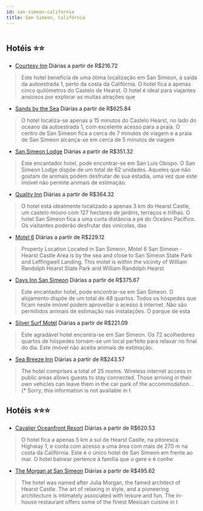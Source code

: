 ```yaml
---
id: san-simeon-california
title: San Simeon, Califórnia
---
```


<center><img src="http://photos.hotelbeds.com/giata/10/100718/100718a_hb_a_001.jpg" alt="" /></center>


## Hotéis ⭐️⭐️

-    [Courtesy Inn](https://www.hurb.com/aud/https://www.hurb.com/hoteis/san-simeon/courtesy-inn-JNP-JP118115?cmp=18055) Diárias a partir de R$216.72
   > Este hotel beneficia de uma ótima localização em San Simeon, à saída da autoestrada 1, perto da costa da Califórnia. O hotel fica a apenas cinco quilómetros do Castelo de Hearst. O hotel é ideal para viajantes ansiosos por explorar as muitas atrações que 
-    [Sands by the Sea](https://www.hurb.com/aud/https://www.hurb.com/hoteis/san-simeon/sands-by-the-sea-JNP-JP983422?cmp=18055) Diárias a partir de R$625.84
   > O hotel localiza-se apenas a 15 minutos do Castelo Hearst, no lado do oceano da autoestrada 1, com excelente acesso para a praia. O centro de San Simeon fica a cerca de 7 minutos de viagem e a praia de San Simeon alcança-se em cerca de 5 minutos de viagem
-    [San Simeon Lodge](https://www.hurb.com/aud/https://www.hurb.com/hoteis/san-simeon/san-simeon-lodge-JNP-JP180050?cmp=18055) Diárias a partir de R$351.32
   > Este encantador hotel, pode encontrar-se em San Luis Obispo. O San Simeon Lodge dispõe de um total de 62 unidades. Aqueles que não gostam de animais podem desfrutar de sua estadia, uma vez que este imóvel não permite animais de estimação. 
-    [Quality Inn](https://www.hurb.com/aud/https://www.hurb.com/hoteis/san-simeon/quality-inn-JNP-JP224529?cmp=18055) Diárias a partir de R$364.32
   > O hotel está idealmente localizado a apenas 3 km do Hearst Castle, um castelo mouro com 127 hectares de jardins, terraços e trilhas. O hotel San Simeon fica a uma curta distância  a pé do Oceâno Pacífico. Os visitantes poderão desfrutar das vinícolas, das
-    [Motel 6](https://www.hurb.com/aud/https://www.hurb.com/hoteis/san-simeon/motel-6-JNP-JP986780?cmp=18055) Diárias a partir de R$229.12
   > Property Location Located in San Simeon, Motel 6 San Simeon - Hearst Castle Area is by the sea and close to San Simeon State Park and Leffingwell Landing. This motel is within the vicinity of William Randolph Hearst State Park and William Randolph Hearst 
-    [Days Inn San Simeon](https://www.hurb.com/aud/https://www.hurb.com/hoteis/san-simeon/days-inn-san-simeon-JNP-JP819597?cmp=18055) Diárias a partir de R$375.67
   > Este encantador hotel, pode encontrar-se em San Simeon. O alojamento dispõe de um total de 48 quartos. Todos os hóspedes que ficam neste imóvel podem aproveitar o acesso à internet. Não são permitidos animais de estimação nas instalações. O parque de esta
-    [Silver Surf Motel](https://www.hurb.com/aud/https://www.hurb.com/hoteis/san-simeon/silver-surf-motel-JNP-JP097504?cmp=18055) Diárias a partir de R$221.09
   > Este agradável hotel encontra-se em San Simeon. Os 72 acolhedores quartos de hóspedes tornam-se um local perfeito para relaxar no final do dia. Este imóvel não aceita animais de estimação. 
-    [Sea Breeze Inn](https://www.hurb.com/aud/https://www.hurb.com/hoteis/san-simeon/sea-breeze-inn-JNP-JP987980?cmp=18055) Diárias a partir de R$243.57
   > The hotel comprises a total of 25 rooms. Wireless internet access in public areas allows guests to stay connected. Those arriving in their own vehicles can leave them in the car park of the accommodation.
. (* Sorry, this information is not available in t

## Hotéis ⭐️⭐️⭐️

-    [Cavalier Oceanfront Resort](https://www.hurb.com/aud/https://www.hurb.com/hoteis/san-simeon/cavalier-oceanfront-resort-JNP-JP085312?cmp=18055) Diárias a partir de R$620.53
   > O hotel fica a apenas 5 km a sul de Hearst Castle, na pitoresca Highway 1, e conta com acesso a uma área com mais de 270 m na costa da Califórnia. Este é o único hotel de San Simeon em frente ao mar. O hotel balnear pertence à família que o gere e é conhe
-    [The Morgan at San Simeon](https://www.hurb.com/aud/https://www.hurb.com/hoteis/san-simeon/the-morgan-at-san-simeon-JNP-JP189529?cmp=18055) Diárias a partir de R$495.62
   > The hotel was named after Julia Morgan, the famed architect of Hearst Castle. The art of relaxing in style, and a pioneering architecture is intimately associated with leisure and fun. The in-house restaurant offers some of the finest Mexican cuisine in t
